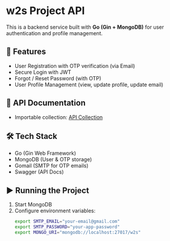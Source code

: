 # w2s Project API

This is a backend service built with **Go (Gin + MongoDB)** for user authentication and profile management.

## 🚀 Features
- User Registration with OTP verification (via Email)
- Secure Login with JWT
- Forgot / Reset Password (with OTP)
- User Profile Management (view, update profile, update email)

## 📂 API Documentation
- Importable collection: [API Collection](./API_Collections.yaml)

## 🛠️ Tech Stack
- Go (Gin Web Framework)
- MongoDB (User & OTP storage)
- Gomail (SMTP for OTP emails)
- Swagger (API Docs)

## ▶️ Running the Project
1. Start MongoDB
2. Configure environment variables:
   ```bash
   export SMTP_EMAIL="your-email@gmail.com"
   export SMTP_PASSWORD="your-app-password"
   export MONGO_URI="mongodb://localhost:27017/w2s"
